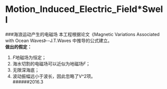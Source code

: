 ﻿# Motion_Induced_Electric_Field*Swell
###海浪运动产生的电磁场
本工程根据论文《Magnetic Variations Associated with Ocean Waves》--J.T.Waves
中推导的公式建立。  
**做出的假定：**  
1. *F*地磁场为恒定；  
2. 海水切割的电磁场可以近似为地磁场*F*；  
3. 无限深海底；  
4. 波动振幅远小于波长，因此忽略了V^2项。  
######2016.3
